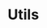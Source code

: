 ---
---

<script setup>
import { data as utils } from './index.data'
import UtilDirectory from './UtilDirectory.vue'
</script>

# Utils

<UtilDirectory :utils="utils" />
